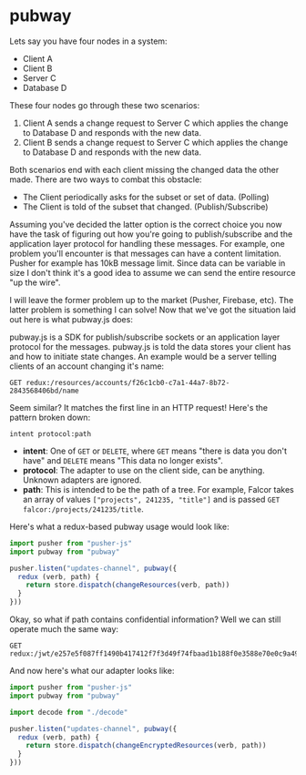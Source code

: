 # pubway

Lets say you have four nodes in a system:

  - Client A
  - Client B
  - Server C
  - Database D

These four nodes go through these two scenarios:

  1. Client A sends a change request to Server C which applies the change to Database D and responds with the new data.
  2. Client B sends a change request to Server C which applies the change to Database D and responds with the new data.

Both scenarios end with each client missing the changed data the other made. There are two ways to combat this obstacle:

  - The Client periodically asks for the subset or set of data. (Polling)
  - The Client is told of the subset that changed. (Publish/Subscribe)

Assuming you've decided the latter option is the correct choice you now have the task of figuring out how you're going to publish/subscribe and the application layer protocol for handling these messages. For example, one problem you'll encounter is that messages can have a content limitation. Pusher for example has 10kB message limit. Since data can be variable in size I don't think it's a good idea to assume we can send the entire resource "up the wire".

I will leave the former problem up to the market (Pusher, Firebase, etc). The latter problem is something I can solve! Now that we've got the situation laid out here is what pubway.js does:

pubway.js is a SDK for publish/subscribe sockets or an application layer protocol for the messages. pubway.js is told the data stores your client has and how to initiate state changes. An example would be a server telling clients of an account changing it's name:

```
GET redux:/resources/accounts/f26c1cb0-c7a1-44a7-8b72-2843568406bd/name
```

Seem similar? It matches the first line in an HTTP request! Here's the pattern broken down:

```
intent protocol:path
```

  - **intent**: One of `GET` or `DELETE`, where `GET` means "there is data you don't have" and `DELETE` means "This data no longer exists".
  - **protocol**: The adapter to use on the client side, can be anything. Unknown adapters are ignored.
  - **path**: This is intended to be the path of a tree. For example, Falcor takes an array of values `["projects", 241235, "title"]` and is passed `GET falcor:/projects/241235/title`.

Here's what a redux-based pubway usage would look like:

``` javascript
import pusher from "pusher-js"
import pubway from "pubway"

pusher.listen("updates-channel", pubway({
  redux (verb, path) {
    return store.dispatch(changeResources(verb, path))
  }
}))
```

Okay, so what if path contains confidential information? Well we can still operate much the same way:

```
GET redux:/jwt/e257e5f087ff1490b417412f7f3d49f74fbaad1b188f0e3588e70e0c9a49cc7a
```

And now here's what our adapter looks like:

``` javascript
import pusher from "pusher-js"
import pubway from "pubway"

import decode from "./decode"

pusher.listen("updates-channel", pubway({
  redux (verb, path) {
    return store.dispatch(changeEncryptedResources(verb, path))
  }
}))
```


[BADGE_TRAVIS]: https://img.shields.io/travis/krainboltgreene/pubway.js.svg?maxAge=2592000&style=flat-square
[BADGE_VERSION]: https://img.shields.io/npm/v/pubway.svg?maxAge=2592000&style=flat-square
[BADGE_STABILITY]: https://img.shields.io/badge/stability-strong-green.svg?maxAge=2592000&style=flat-square
[BADGE_DEPENDENCY]: https://img.shields.io/david/krainboltgreene/pubway.js.svg?maxAge=2592000&style=flat-square
